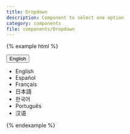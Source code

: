 ```yaml
---
title: Dropdown
description: Component to select one option
category: components
file: components/Dropdown
---
```


{% example html %}

<div class="Dropdown is-open">
  <button class="Dropdown-selectedOption">English</button>
  <ul class="Dropdown-options">
      <li class="Dropdown-option is-selected" data-label="English">English</li>
      <li class="Dropdown-option" data-label="Español">Español</li>
      <li class="Dropdown-option" data-label="Français">Français</li>
      <li class="Dropdown-option" data-label="日本語">日本語</li>
      <li class="Dropdown-option" data-label="한국어">한국어</li>
      <li class="Dropdown-option" data-label="Português">Português</li>
      <li class="Dropdown-option" data-label="汉语">汉语</li>
  </ul>
</div>

{% endexample %}
